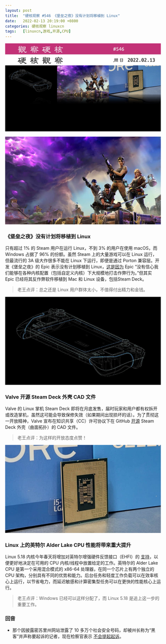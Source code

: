 ```yaml
---
layout: post
title:	"硬核观察 #546 《堡垒之夜》没有计划将移植到 Linux"
date:	2022-02-13 20:19:00 +0800 
categories:	硬核观察 linuxcn 
tags:	[linuxcn,游戏,开源,CPU]
---
```



![](/Asserts/Images/album/202202/13/201804feddem1q09l81e83.jpg)


![](/Asserts/Images/album/202202/13/201812wtx232ltgl26xket.jpg)


### 《堡垒之夜》没有计划将移植到 Linux


只有超过 1% 的 Steam 用户在运行 Linux，不到 3% 的用户在使用 macOS，而 Windows 占据了 96% 的份额。虽然 Steam 上的大量游戏可以在 Linux 运行，但最流行的 3A 级大作很多不能在 Linux 下运行，即便是通过 Porton 兼容层。开发《堡垒之夜》的 Epic 表示没有计划移植到 Linux，[这是因为](https://twitter.com/TimSweeneyEpic/status/1490565925648715781) Epic “没有信心我们能够在各种内核配置（包括自定义内核）下大规模地打击作弊行为。”但其实 Epic 已经将其反作弊软件移植到 Mac 和 Linux 设备，包括Steam Deck。



> 
> 老王点评：总之还是 Linux 用户群体太小，不值得付出精力和金钱。
> 
> 
> 


![](/Asserts/Images/album/202202/13/201822kz2s1shcql3jq6wp.jpg)


### Valve 开源 Steam Deck 外壳 CAD 文件


Valve 的 Linux 掌机 Steam Deck 即将在月底发售，届时玩家和用户都有权拆开或改造掌机，虽然这可能会导致保修失效（如果期间出现损坏的话）。为了贯彻这一开放精神，Valve 宣布在知识共享（CC）许可协议下在 GitHub [开源](https://store.steampowered.com/news/app/1675180/view/3106923225208810470) Steam Deck 外壳（曲面拓扑）的 CAD 文件。



> 
> 老王点评：为这样的开放态度点赞！
> 
> 
> 


![](/Asserts/Images/album/202202/13/201839ec0zsiybt6spmy4t.jpg)


### Linux 上的英特尔 Alder Lake CPU 性能将带来重大提升


Linux 5.18 内核今年春天将增加对英特尔增强硬件反馈接口（EHFI）的 [支持](https://www.phoronix.com/scan.php?page=news_item&px=Intel-HFI-For-Linux-5.18)，以便更好地决定在可用的 CPU 内核/线程中放置给定的工作。英特尔的 Alder Lake CPU 是第一个采用混合模式的 x86-64 处理器，在同一个芯片上有两个独立的 CPU 架构，分别具有不同的优势和能力。后台任务和轻度工作负载可以在效率核心上运行，以节省电力，而延迟敏感和计算密集型任务可以在更快的性能核心上运行。



> 
> 老王点评：Windows 已经可以这样分配了，而 Linux 5.18 是追上这一步的重要工作。
> 
> 
> 


### 回音


* 那个因披露密苏里州网站泄露了 10 多万个社会安全号码，却被州长称为“黑客”并声称要起诉的记者，现在检察官表示 [不会提起起诉](https://yro.slashdot.org/story/22/02/12/2351218/journalist-labeled-hacker-by-missouris-governor-will-not-be-prosecuted)。
